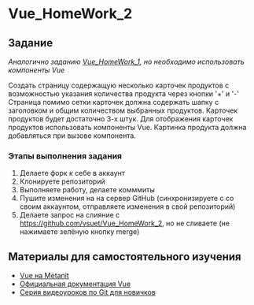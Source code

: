 # Vue_HomeWork_2

## Задание

*Аналогично заданию [Vue_HomeWork_1](https://github.com/vsuet/Vue_HomeWork_1), но необходимо использовать компоненты Vue*

Создать страницу содержащую несколько карточек продуктов с возможностью указания количества продукта через кнопки '+' и '-'
Страница помимо сетки карточек должна содержать шапку с заголовком и общим количеством выбранных продуктов.
Карточек продуктов будет достаточно 3-х штук.
Для отображения карточек продуктов использовать компоненты Vue. Картинка продукта должна добавляться при вызове компонента.

### Этапы выполнения задания
1. Делаете форк к себе в аккаунт
2. Клонируете репозиторий
3. Выполняете работу, делаете комммиты
4. Пушите изменения на на сервер GitHub (синхронизируете с со своим аккаунтом, отправляете изменения в свой репозиторий)
5. Делаете запрос на слияние с https://github.com/vsuet/Vue_HomeWork_2, но не сливаете (не нажимаете зелёную кнопку merge)

## Материалы для самостоятельного изучения

- [Vue на Metanit](https://metanit.com/web/vue/1.1.php)
- [Официальная документация Vue](https://v3.ru.vuejs.org/ru/guide/installation.html)
- [Серия видеоуроков по Git для новичков](https://habr.com/ru/post/322424/)
